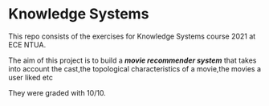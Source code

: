 # Knowledge Systems

This repo consists of the exercises for Knowledge Systems course 2021 at ECE NTUA. 

The aim of this project is to build a ***movie recommender system*** that takes into account the cast,the topological characteristics of a movie,the movies a user liked etc

They were graded with 10/10.
